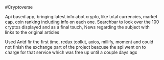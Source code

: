 #Cryptoverse

Api based app, bringing latest info abot crypto, like total currencies, market cap, coin ranking including info on each one. Searchbar to look over the 100 cryptos displayed and as a final touch, News regarding the subject with links to the original articles

Used Antd fir the first time, redux toolkit, axios, millify, moment and could not finish the exchange part of the project beacuse the api went on to charge for that service which was free up until a couple days ago
